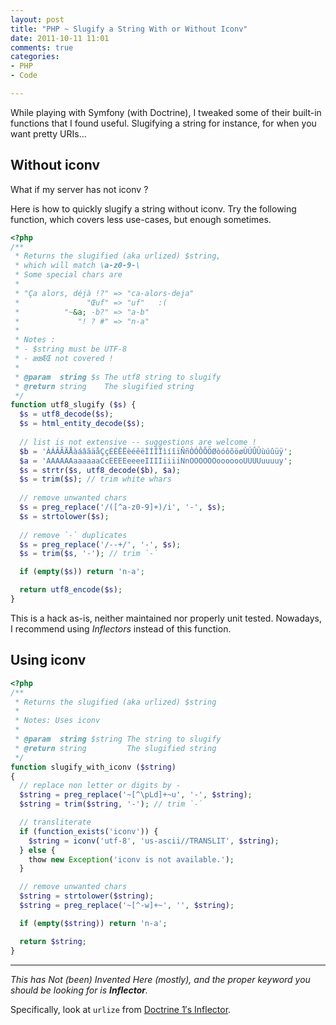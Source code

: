 ```yaml
---
layout: post
title: "PHP ~ Slugify a String With or Without Iconv"
date: 2011-10-11 11:01
comments: true
categories:
- PHP
- Code

---
```


While playing with Symfony (with Doctrine), I tweaked some of their built-in functions that I found useful.
Slugifying a string for instance, for when you want pretty URIs...


## Without iconv

What if my server has not iconv ?

Here is how to quickly slugify a string without iconv.
Try the following function, which covers less use-cases, but enough sometimes.


``` php Slugify an UTF-8 string using vanilla PHP
<?php
/**
 * Returns the slugified (aka urlized) $string,
 * which will match \a-z0-9-\
 * Some special chars are
 *
 * "Ça alors, déjà !?" => "ca-alors-deja"
 *               "Œuf" => "uf"   :(
 *          "~&a; -b?" => "a-b"
 *             "! ? #" => "n-a"
 *
 * Notes :
 * - $string must be UTF-8
 * - æœÆŒ not covered !
 *
 * @param  string $s The utf8 string to slugify
 * @return string    The slugified string
 */
function utf8_slugify ($s) {
  $s = utf8_decode($s);
  $s = html_entity_decode($s);
  
  // list is not extensive -- suggestions are welcome !
  $b = 'ÀÁÂÃÄÅàáâãäåÇçÈÉÊËèéêëÌÍÎÏìíîïÑñÒÓÔÕÖØòóôõöøÙÚÛÜùúûüÿ';
  $a = 'AAAAAAaaaaaaCcEEEEeeeeIIIIiiiiNnOOOOOOooooooUUUUuuuuy';
  $s = strtr($s, utf8_decode($b), $a);
  $s = trim($s); // trim white whars
  
  // remove unwanted chars
  $s = preg_replace('/([^a-z0-9]+)/i', '-', $s);
  $s = strtolower($s);
  
  // remove `-` duplicates
  $s = preg_replace('/--+/', '-', $s);
  $s = trim($s, '-'); // trim `-`

  if (empty($s)) return 'n-a';

  return utf8_encode($s);
}
```

This is a hack as-is, neither maintained nor properly unit tested.
Nowadays, I recommend using _Inflectors_ instead of this function.

<!--more-->

## Using iconv

``` php Slugify a string using PHP and iconv
<?php
/**
 * Returns the slugified (aka urlized) $string
 * 
 * Notes: Uses iconv
 *
 * @param  string $string The string to slugify
 * @return string         The slugified string
 */
function slugify_with_iconv ($string)
{
  // replace non letter or digits by -
  $string = preg_replace('~[^\pLd]+~u', '-', $string);
  $string = trim($string, '-'); // trim `-`

  // transliterate
  if (function_exists('iconv')) {
    $string = iconv('utf-8', 'us-ascii//TRANSLIT', $string);
  } else {
    thow new Exception('iconv is not available.');
  }

  // remove unwanted chars
  $string = strtolower($string);
  $string = preg_replace('~[^-w]+~', '', $string);

  if (empty($string)) return 'n-a';

  return $string;
}
```

-----

_This has Not (been) Invented Here (mostly), and the proper keyword you should be looking for is **Inflector**._

Specifically, look at `urlize` from [Doctrine 1′s Inflector](https://github.com/doctrine/doctrine1/blob/master/lib/Doctrine/Inflector.php).